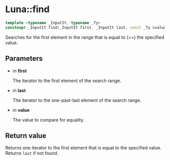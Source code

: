 # Luna::find

```c++
template <typename _InputIt, typename _Ty>
constexpr _InputIt find(_InputIt first, _InputIt last, const _Ty &value)
```

Searches for the first element in the range that is equal to (==) the specified value. 



## Parameters
* *in* **first**

    The iterator to the first element of the search range. 

* *in* **last**

    The iterator to the one-past-last element of the search range. 

* *in* **value**

    The value to compare for equality. 

## Return value
Returns one iterator to the first element that is equal to the specified value. Returns `last` if not found. 

